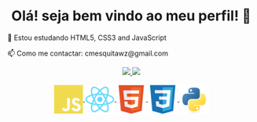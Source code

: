 <h1 align="center"> Olá! seja bem vindo ao meu perfil! 👋 </h1>

<p> 🌱 Estou estudando HTML5, CSS3 and JavaScript </p>
<p> 📫 Como me contactar: cmesquitawz@gmail.com </p>

<div align="center" display="flex">
  <a href="https://github.com/cmesquitawz">
  <img height="180em" src="https://github-readme-stats.vercel.app/api?username=cmesquitawz&show_icons=true&theme=dark&include_all_commits=true&count_private=true"/>
  <img height="180em" src="https://github-readme-stats.vercel.app/api/top-langs/?username=cmesquitawz&layout=compact&langs_count=7&theme=dark"/>
</div>

<div style="display: inline_block" align="center"><br>
  <img align="center" alt="cmesquitawz-Js" height="60" width="60" src="https://raw.githubusercontent.com/devicons/devicon/master/icons/javascript/javascript-plain.svg">
  <img align="center" alt="cmesquitawz-React" height="60" width="60" src="https://raw.githubusercontent.com/devicons/devicon/master/icons/react/react-original.svg">
  <img align="center" alt="cmessquitawz-HTML" height="60" width="60" src="https://raw.githubusercontent.com/devicons/devicon/master/icons/html5/html5-original.svg">
  <img align="center" alt="cmesquitawz-CSS" height="60" width="60" src="https://raw.githubusercontent.com/devicons/devicon/master/icons/css3/css3-original.svg">
  <img align="center" alt="cmesquitawz-Python" height="60" width="60" src="https://raw.githubusercontent.com/devicons/devicon/master/icons/python/python-original.svg">
</div>
 

